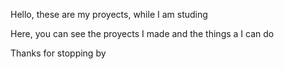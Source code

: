 Hello, these are my proyects, while I am studing

Here, you can see the proyects I made and the things a I can do

Thanks for stopping by
